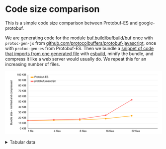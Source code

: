 # Code size comparison

This is a simple code size comparison between Protobuf-ES and google-protobuf.

We are generating code for the module [buf.build/bufbuild/buf](https://buf.build/bufbuild/buf)
once with `protoc-gen-js` from [github.com/protocolbuffers/protobuf-javascript](https://github.com/protocolbuffers/protobuf-javascript),
once with `protoc-gen-es` from Protobuf-ES. Then we bundle a [snippet of code that imports from one generated file](./src/gen/protobuf-es/entry-1.ts)
with [esbuild](https://esbuild.github.io/), minify the bundle, and compress it like a web server would
usually do. We repeat this for an increasing number of files.

![chart](./chart.svg)

<details><summary>Tabular data</summary>

<!-- TABLE-START -->

| code generator      | files | bundle size |  minified | compressed |
| ------------------- | ----: | ----------: | --------: | ---------: |
| Protobuf-ES         |     1 |   128,611 b |  66,711 b |   15,442 b |
| Protobuf-ES         |     4 |   130,800 b |  68,219 b |   16,119 b |
| Protobuf-ES         |     8 |   133,562 b |  69,990 b |   16,653 b |
| Protobuf-ES         |    16 |   144,012 b |  77,971 b |   18,995 b |
| Protobuf-ES         |    32 |   171,803 b |  99,989 b |   24,448 b |
| protobuf-javascript |     1 |   104,048 b |  70,320 b |   15,540 b |
| protobuf-javascript |     4 |   130,537 b |  85,672 b |   16,956 b |
| protobuf-javascript |     8 |   152,429 b |  98,044 b |   18,138 b |
| protobuf-javascript |    16 |   311,454 b | 192,883 b |   25,460 b |
| protobuf-javascript |    32 | 1,070,891 b | 679,723 b |   54,904 b |

<!-- TABLE-END -->

</details>
